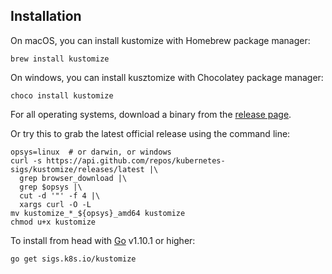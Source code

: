 [release page]: https://github.com/kubernetes-sigs/kustomize/releases
[Go]: https://golang.org

## Installation

On macOS, you can install kustomize with Homebrew package
manager:

    brew install kustomize

On windows, you can install kusztomize with Chocolatey package
manager:

    choco install kustomize

For all operating systems, download a binary from the
[release page].

Or try this to grab the latest official release
using the command line:

```
opsys=linux  # or darwin, or windows
curl -s https://api.github.com/repos/kubernetes-sigs/kustomize/releases/latest |\
  grep browser_download |\
  grep $opsys |\
  cut -d '"' -f 4 |\
  xargs curl -O -L
mv kustomize_*_${opsys}_amd64 kustomize
chmod u+x kustomize
```

To install from head with [Go] v1.10.1 or higher:

<!-- @installkustomize @test -->
```
go get sigs.k8s.io/kustomize
```
